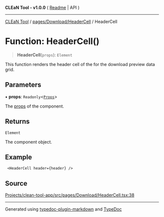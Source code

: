 **CLEaN Tool - v1.0.0** ( [Readme](../../../../README.md) \| API )

***

[CLEaN Tool](../../../../modules.md) / [pages/Download/HeaderCell](../README.md) / HeaderCell

# Function: HeaderCell()

> **HeaderCell**(`props`): `Element`

This function renders the header cell of the for the download preview data grid.

## Parameters

▪ **props**: `Readonly`\<[`Props`](../private/interfaces/Props.md)\>

The [props](../private/interfaces/Props.md) of the component.

## Returns

`Element`

The component object.

## Example

```tsx
 <HeaderCell header={header} />
```

## Source

[Projects/clean-tool-app/src/pages/Download/HeaderCell.tsx:38](https://github.com/yuckyh/clean-tool-app/)

***

Generated using [typedoc-plugin-markdown](https://www.npmjs.com/package/typedoc-plugin-markdown) and [TypeDoc](https://typedoc.org/)
